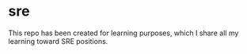 # sre
This repo has been created for learning purposes, which I share all my learning toward SRE positions. 